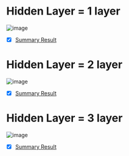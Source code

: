 # Hidden Layer = 1 layer
![image](https://user-images.githubusercontent.com/87576892/152379787-7ce6fbf1-b949-47ee-bbb7-83988339670a.png)
- [x] [Summary Result](./Hidden_Layer_1_layer.md) 

# Hidden Layer = 2 layer
![image](https://user-images.githubusercontent.com/87576892/152379671-55cdcf11-123f-47cf-a374-8226c991750b.png)
- [x] [Summary Result](./Hidden_Layer_2_layer.md) 


# Hidden Layer = 3 layer
![image](https://user-images.githubusercontent.com/87576892/152387438-9963e2e7-0076-418d-bb9a-a691e0e61b10.png)
- [x] [Summary Result](./Hidden_Layer_3_layer.md) 
